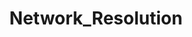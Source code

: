 ---
title: Network_Resolution
layout: tag
author_profile: false
taxonomy: Network_Resolution
permalink: /detections/network_resolution/
sidebar:
  nav: "detections"
---
